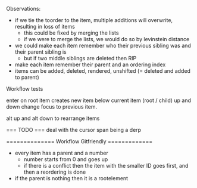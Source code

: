 Observations:
- if we tie the toorder to the item, multiple additions will overwrite, resulting in loss of items
    - this could be fixed by merging the lists
    - if we were to merge the lists, we would do so by levinstein distance
- we could make each item remember who their previous sibling was and their parent sibling is
    - but if two middle siblings are deleted then RIP
- make each item remember their parent and an ordering index
- items can be added, deleted, rendered, unshifted (= deleted and added to parent)


Workflow tests

enter on root item creates new item below current item (root / child)
up and down change focus to previous item.

alt up and alt down to rearrange items


=== TODO === 
deal with the cursor span being a derp

============== Workflow Gitfriendly =============
- every item has a parent and a number
    - number starts from 0 and goes up
    - if there is a conflict then the item with the smaller ID goes first, and then a reordering is done
- if the parent is nothing then it is a rootelement